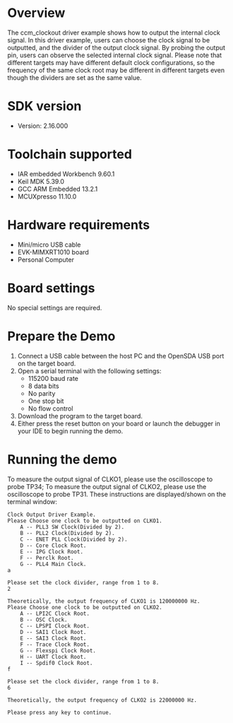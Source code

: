 Overview
========
The ccm_clockout driver example shows how to output the internal clock signal. In this driver example, users can choose
the clock signal to be outputted, and the divider of the output clock signal. By probing the output pin, users can
observe the selected internal clock signal.
Please note that different targets may have different default clock configurations, so the frequency of the same clock
root may be different in different targets even though the dividers are set as the same value.

SDK version
===========
- Version: 2.16.000

Toolchain supported
===================
- IAR embedded Workbench  9.60.1
- Keil MDK  5.39.0
- GCC ARM Embedded  13.2.1
- MCUXpresso  11.10.0

Hardware requirements
=====================
- Mini/micro USB cable
- EVK-MIMXRT1010 board
- Personal Computer

Board settings
==============
No special settings are required.

Prepare the Demo
================
1.  Connect a USB cable between the host PC and the OpenSDA USB port on the target board. 
2.  Open a serial terminal with the following settings:
    - 115200 baud rate
    - 8 data bits
    - No parity
    - One stop bit
    - No flow control
3.  Download the program to the target board.
4.  Either press the reset button on your board or launch the debugger in your IDE to begin running the demo.

Running the demo
================
To measure the output signal of CLKO1, please use the oscilloscope to probe TP34;
To measure the output signal of CLKO2, please use the oscilloscope to probe TP31.
These instructions are displayed/shown on the terminal window:
~~~~~~~~~~~~~~~~~~~~~
Clock Output Driver Example.
Please Choose one clock to be outputted on CLKO1.
	A -- PLL3 SW Clock(Divided by 2).
	B -- PLL2 Clock(Divided by 2).
	C -- ENET PLL Clock(Divided by 2).
	D -- Core Clock Root.
	E -- IPG Clock Root.
	F -- Perclk Root.
	G -- PLL4 Main Clock.
a

Please set the clock divider, range from 1 to 8.
2

Theoretically, the output frequency of CLKO1 is 120000000 Hz.
Please Choose one clock to be outputted on CLKO2.
	A -- LPI2C Clock Root.
	B -- OSC Clock.
	C -- LPSPI Clock Root.
	D -- SAI1 Clock Root.
	E -- SAI3 Clock Root.
	F -- Trace Clock Root.
	G -- Flexspi Clock Root.
	H -- UART Clock Root.
	I -- Spdif0 Clock Root.
f

Please set the clock divider, range from 1 to 8.
6

Theoretically, the output frequency of CLKO2 is 22000000 Hz.

Please press any key to continue.
~~~~~~~~~~~~~~~~~~~~~
